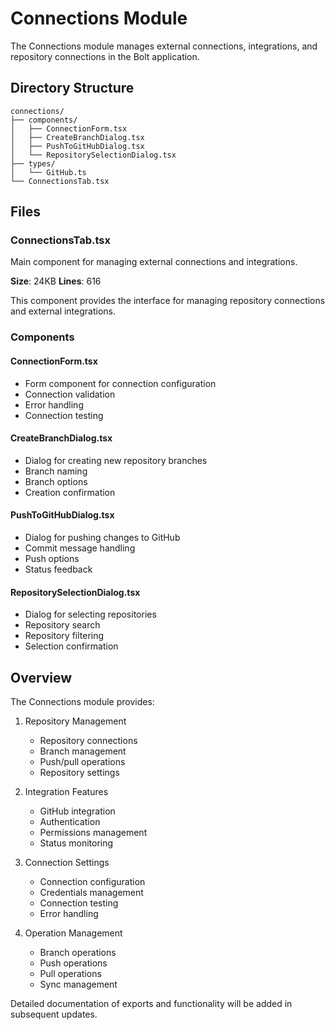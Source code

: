 # Connections Module

The Connections module manages external connections, integrations, and repository connections in the Bolt application.

## Directory Structure

```
connections/
├── components/
│   ├── ConnectionForm.tsx
│   ├── CreateBranchDialog.tsx
│   ├── PushToGitHubDialog.tsx
│   └── RepositorySelectionDialog.tsx
├── types/
│   └── GitHub.ts
└── ConnectionsTab.tsx
```

## Files

### ConnectionsTab.tsx

Main component for managing external connections and integrations.

**Size**: 24KB
**Lines**: 616

This component provides the interface for managing repository connections and external integrations.

### Components

#### ConnectionForm.tsx

- Form component for connection configuration
- Connection validation
- Error handling
- Connection testing

#### CreateBranchDialog.tsx

- Dialog for creating new repository branches
- Branch naming
- Branch options
- Creation confirmation

#### PushToGitHubDialog.tsx

- Dialog for pushing changes to GitHub
- Commit message handling
- Push options
- Status feedback

#### RepositorySelectionDialog.tsx

- Dialog for selecting repositories
- Repository search
- Repository filtering
- Selection confirmation

## Overview

The Connections module provides:

1. Repository Management

   - Repository connections
   - Branch management
   - Push/pull operations
   - Repository settings

2. Integration Features

   - GitHub integration
   - Authentication
   - Permissions management
   - Status monitoring

3. Connection Settings

   - Connection configuration
   - Credentials management
   - Connection testing
   - Error handling

4. Operation Management
   - Branch operations
   - Push operations
   - Pull operations
   - Sync management

Detailed documentation of exports and functionality will be added in subsequent updates.
